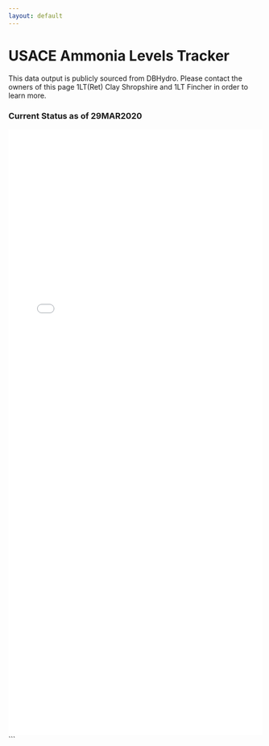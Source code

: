 ```yaml
---
layout: default
---
```


#  USACE Ammonia Levels Tracker

This data output is publicly sourced from DBHydro. Please contact the owners of this page 1LT(Ret) Clay Shropshire and 1LT Fincher in order to learn more.

### Current Status as of 29MAR2020

<iframe src="assets/bokeh.html"
    sandbox="allow-same-origin allow-scripts"
    width="100%"
    height="1200"
    width="1400"
    scrolling="yes"
    seamless="seamless"
    align="left"
    frameborder="0">
</iframe>
```
